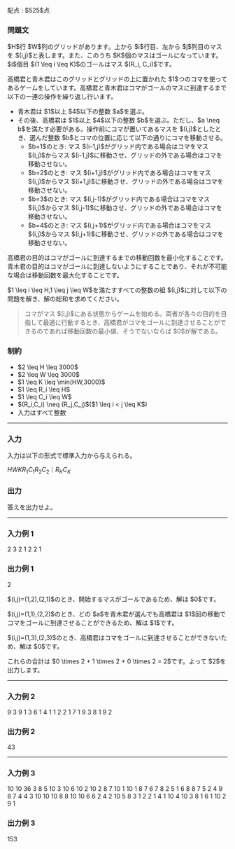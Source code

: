 
<div>

<span>

<span>

<p>
配点 : $525$点
</p>

<div>

<section>

### **問題文**

<p>
$H$行 $W$列のグリッドがあります。上から $i$行目、左から $j$列目のマスを $(i,j)$と表します。また、このうち $K$個のマスはゴールになっています。$i$個目 $(1 \leq i \leq K)$のゴールはマス $(R_i, C_i)$です。
</p>

<p>
高橋君と青木君はこのグリッドとグリッドの上に置かれた $1$つのコマを使ってあるゲームをしています。高橋君と青木君はコマがゴールのマスに到達するまで以下の一連の操作を繰り返し行います。
</p>

<ul>

<li>
青木君は $1$以上 $4$以下の整数 $a$を選ぶ。
</li>

<li>
その後、高橋君は $1$以上 $4$以下の整数 $b$を選ぶ。ただし、$a \neq b$を満たす必要がある。操作前にコマが置いてあるマスを $(i,j)$としたとき、選んだ整数 $b$とコマの位置に応じて以下の通りにコマを移動させる。
<ul>

<li>
$b=1$のとき: マス $(i-1,j)$がグリッド内である場合はコマをマス $(i,j)$からマス $(i-1,j)$に移動させ、グリッドの外である場合はコマを移動させない。
</li>

<li>
$b=2$のとき: マス $(i+1,j)$がグリッド内である場合はコマをマス $(i,j)$からマス $(i+1,j)$に移動させ、グリッドの外である場合はコマを移動させない。
</li>

<li>
$b=3$のとき: マス $(i,j-1)$がグリッド内である場合はコマをマス $(i,j)$からマス $(i,j-1)$に移動させ、グリッドの外である場合はコマを移動させない。
</li>

<li>
$b=4$のとき: マス $(i,j+1)$がグリッド内である場合はコマをマス $(i,j)$からマス $(i,j+1)$に移動させ、グリッドの外である場合はコマを移動させない。
</li>

</ul>

</li>

</ul>

<p>
高橋君の目的はコマがゴールに到達するまでの移動回数を最小化することです。青木君の目的はコマがゴールに到達しないようにすることであり、それが不可能な場合は移動回数を最大化することです。
</p>

<p>
$1 \leq i \leq H,1 \leq j \leq W$を満たすすべての整数の組 $(i,j)$に対して以下の問題を解き、解の総和を求めてください。
</p>

<blockquote>

<p>
コマがマス $(i,j)$にある状態からゲームを始める。両者が各々の目的を目指して最適に行動するとき、高橋君がコマをゴールに到達させることができるのであれば移動回数の最小値、そうでないならば $0$が解である。
</p>

</blockquote>

</section>

</div>

<div>

<section>

### **制約**

<ul>

<li>
$2 \leq H \leq 3000$
</li>

<li>
$2 \leq W \leq 3000$
</li>

<li>
$1 \leq K \leq \min(HW,3000)$
</li>

<li>
$1 \leq R_i \leq H$
</li>

<li>
$1 \leq C_i \leq W$
</li>

<li>
$(R_i,C_i) \neq (R_j,C_j)$($1 \leq i < j \leq K$)
</li>

<li>
入力はすべて整数
</li>

</ul>

</section>

</div>

---

<div>

<div>

<section>

### **入力**

<p>
入力は以下の形式で標準入力から与えられる。
</p>

<div>

$H$$W$$K$$R_1$$C_1$$R_2$$C_2$$\vdots$$R_K$$C_K$
</div>

</section>

</div>

<div>

<section>

### **出力**

<p>
答えを出力せよ。
</p>

</section>

</div>

</div>

---

<div>

<section>

### **入力例 1**

<div>

2 3 2
1 2
2 1

</div>

</section>

</div>

<div>

<section>

### **出力例 1**

<div>

2

</div>

<p>
$(i,j)=(1,2),(2,1)$のとき、開始するマスがゴールであるため、解は $0$です。
</p>

<p>
$(i,j)=(1,1),(2,2)$のとき、どの $a$を青木君が選んでも高橋君は $1$回の移動でコマをゴールに到達させることができるため、解は $1$です。
</p>

<p>
$(i,j)=(1,3),(2,3)$のとき、高橋君はコマをゴールに到達させることができないため、解は $0$です。
</p>

<p>
これらの合計は $0 \times 2 + 1 \times 2 + 0 \times 2 = 2$です。よって $2$を出力します。
</p>

</section>

</div>

---

<div>

<section>

### **入力例 2**

<div>

9 3 9
1 3
6 1
4 1
1 2
2 1
7 1
9 3
8 1
9 2

</div>

</section>

</div>

<div>

<section>

### **出力例 2**

<div>

43

</div>

</section>

</div>

---

<div>

<section>

### **入力例 3**

<div>

10 10 36
3 8
5 10
3 10
6 10
2 10
2 8
7 10
1 10
1 8
7 6
7 8
2 5
1 6
8 8
7 5
2 4
9 8
7 4
4 3
10 10
10 8
8 10
10 6
6 2
4 2
10 5
8 3
1 2
2 1
4 1
10 4
10 3
8 1
6 1
10 2
9 1

</div>

</section>

</div>

<div>

<section>

### **出力例 3**

<div>

153

</div>

</section>

</div>

</span>

</span>

</div>
